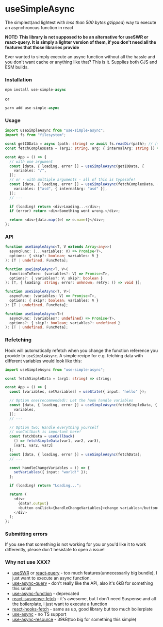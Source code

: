 # useSimpleAsync

The simplest(and lightest with *less than 500 bytes gzipped*) way to execute an asynchronous function in react

**NOTE: This library is not supposed to be an alternative for useSWR or react-query. It is simply a lighter version of them, if you don't need all the features that those libraries provide**

Ever wanted to simply execute an async function without all the hassle and you don't want cache or anything like that? This is it. Supplies both CJS and ESM builds.

### Installation

```ts
npm install use-simple-async
```

or

```ts
yarn add use-simple-async
```

### Usage

```ts
import useSimpleAsync from "use-simple-async";
import fs from "filesystem";

const getIOData = async (path: string) => await fs.readDir(path); // [{name: string, path: string}]
const fetchComplexData = (arg1: string, arg: { internalArg: string }) => string;

const App = () => {
  // with one argument
  const [data, { loading, error }] = useSimpleAsync(getIOData, {
    variables: "/",
  });
  // or - with multiple arguments - all of this is typesafe!
  const [data, { loading, error }] = useSimpleAsync(fetchComplexData, {
    variables: ["asd", { internalArg: "asd" }],
  });
  // ---

  if (loading) return <div>Loading...</div>;
  if (error) return <div>Something went wrong.</div>;

  return <div>{data.map((e) => e.name)}</div>;
};
```

### API

```ts
function useSimpleAsync<T, V extends Array<any>>(
  asyncFunc: (...variables: V) => Promise<T>,
  options: { skip?: boolean; variables: V }
): [T | undefined, FuncMeta];

function useSimpleAync<T, V>(
  functionToExec: (variables?: V) => Promise<T>,
  options?: { variables?: V; skip?: boolean }
): [T, { loading: string; error: unknown; retry: () => void }];

function useSimpleAsync<T, V>(
  asyncFunc: (variables: V) => Promise<T>,
  options: { skip?: boolean; variables: V }
): [T | undefined, FuncMeta];

function useSimpleAsync<T>(
  asyncFunc: (variables?: undefined) => Promise<T>,
  options?: { skip?: boolean; variables?: undefined }
): [T | undefined, FuncMeta];
```

### Refetching

Hook will automatically refetch when you change the function reference you provide to `useSimpleAsync`.
A simple recipe for e.g. fetching data with different variables would look like this:

```ts
import useSimpleAsync from "use-simple-async";

const fetchSimpleData = (arg1: string) => string;

const App = () => {
  const [variables, setVariables] = useState({ input: "hello" });

  // Option one(recommended): Let the hook handle variables
  const [data, { loading, error }] = useSimpleAsync(fetchSimpleData, {
    variables,
  });
  // ---

  // Option two: Handle everything yourself
  // useCallback is important here!
  const fetchData = useCallback(
    () => fetchSimpleData(var1, var2, var3),
    [var1, var2, var3]
  );
  const [data, { loading, error }] = useSimpleAsync(fetchData);
  // ---

  const handleChangeVariables = () => {
    setVariables({ input: "world!" });
  };

  if (loading) return "Loading...";

  return (
    <div>
      {data?.output}
      <button onClick={handleChangeVariables}>change variables</button>
    </div>
  );
};
```

### Submitting errors

If you see that something is not working for you or you'd like it to work differently, please don't hesistate to open a issue!

### Why not use XXX?

- [useSWR](https://swr.vercel.app/) or [react-query](https://www.npmjs.com/package/react-query) - too much features(unnecessarily big bundle), I just want to execute an async function.
- [use-async-query](https://www.npmjs.com/package/use-async-query) - don't really like the API, also it's 6kB for something this small
- [use-async-function](https://www.npmjs.com/package/use-async-function) - deprecated
- [react-suspense-fetch](https://github.com/dai-shi/react-suspense-fetch) - it's awesome, but I don't need Suspense and all the boilerplate, i just want to execute a function
- [react-hooks-fetch](https://github.com/dai-shi/react-hooks-fetch) - same as up, good library but too much boilerplate
- [use-async](https://www.npmjs.com/package/use-async) - no TS support
- [use-async-resource](https://www.npmjs.com/package/use-async-resource) - 39kB(too big for something this simple)
